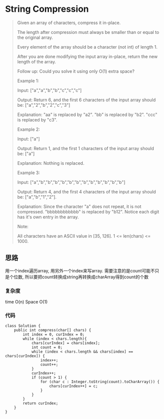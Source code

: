 # String Compression
> Given an array of characters, compress it in-place.
> 
> The length after compression must always be smaller than or equal to the original array.
> 
> Every element of the array should be a character (not int) of length 1.
> 
> After you are done modifying the input array in-place, return the new length of the array.
> 
>  
> Follow up:
> Could you solve it using only O(1) extra space?
> 
>  
> Example 1:
> 
> Input:
> ["a","a","b","b","c","c","c"]
> 
> Output:
> Return 6, and the first 6 characters of the input array should be: ["a","2","b","2","c","3"]
> 
> Explanation:
> "aa" is replaced by "a2". "bb" is replaced by "b2". "ccc" is replaced by "c3".
>  
> 
> Example 2:
> 
> Input:
> ["a"]
> 
> Output:
> Return 1, and the first 1 characters of the input array should be: ["a"]
> 
> Explanation:
> Nothing is replaced.
>  
> 
> Example 3:
> 
> Input:
> ["a","b","b","b","b","b","b","b","b","b","b","b","b"]
> 
> Output:
> Return 4, and the first 4 characters of the input array should be: ["a","b","1","2"].
> 
> Explanation:
> Since the character "a" does not repeat, it is not compressed. "bbbbbbbbbbbb" is replaced by "b12".
> Notice each digit has it's own entry in the array.
>  
> 
> Note:
> 
> All characters have an ASCII value in [35, 126].
> 1 <= len(chars) <= 1000.

## 思路
用一个index遍历array, 用另外一个index来写array. 需要注意的是count可能不只是个位数, 所以要把count转换成string再转换成charArray得到count的个数
### 复杂度
time O(n) Space O(1)
### 代码

```
class Solution {
    public int compress(char[] chars) {
        int index = 0, curIndex = 0;
        while (index < chars.length){
            chars[curIndex] = chars[index];
            int count = 0;
            while (index < chars.length && chars[index] == chars[curIndex]) {
                index++;
                count++;
            }
            curIndex++;
            if (count > 1) {
                for (char c : Integer.toString(count).toCharArray()) {
                    chars[curIndex++] = c;
                }
            }
        }
        return curIndex;
    }
}

```
